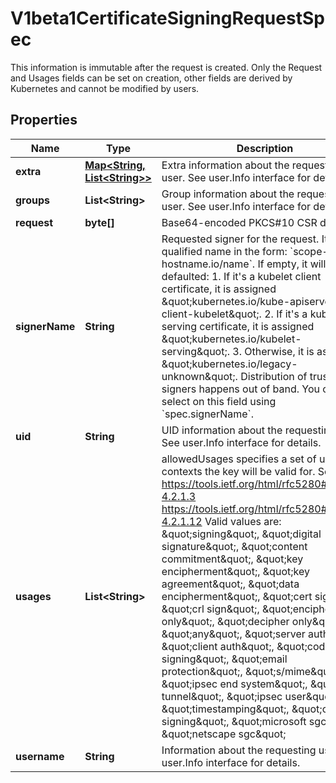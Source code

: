 

# V1beta1CertificateSigningRequestSpec

This information is immutable after the request is created. Only the Request and Usages fields can be set on creation, other fields are derived by Kubernetes and cannot be modified by users.
## Properties

Name | Type | Description | Notes
------------ | ------------- | ------------- | -------------
**extra** | [**Map&lt;String, List&lt;String&gt;&gt;**](List.md) | Extra information about the requesting user. See user.Info interface for details. |  [optional]
**groups** | **List&lt;String&gt;** | Group information about the requesting user. See user.Info interface for details. |  [optional]
**request** | **byte[]** | Base64-encoded PKCS#10 CSR data | 
**signerName** | **String** | Requested signer for the request. It is a qualified name in the form: &#x60;scope-hostname.io/name&#x60;. If empty, it will be defaulted:  1. If it&#39;s a kubelet client certificate, it is assigned     \&quot;kubernetes.io/kube-apiserver-client-kubelet\&quot;.  2. If it&#39;s a kubelet serving certificate, it is assigned     \&quot;kubernetes.io/kubelet-serving\&quot;.  3. Otherwise, it is assigned \&quot;kubernetes.io/legacy-unknown\&quot;. Distribution of trust for signers happens out of band. You can select on this field using &#x60;spec.signerName&#x60;. |  [optional]
**uid** | **String** | UID information about the requesting user. See user.Info interface for details. |  [optional]
**usages** | **List&lt;String&gt;** | allowedUsages specifies a set of usage contexts the key will be valid for. See: https://tools.ietf.org/html/rfc5280#section-4.2.1.3      https://tools.ietf.org/html/rfc5280#section-4.2.1.12 Valid values are:  \&quot;signing\&quot;,  \&quot;digital signature\&quot;,  \&quot;content commitment\&quot;,  \&quot;key encipherment\&quot;,  \&quot;key agreement\&quot;,  \&quot;data encipherment\&quot;,  \&quot;cert sign\&quot;,  \&quot;crl sign\&quot;,  \&quot;encipher only\&quot;,  \&quot;decipher only\&quot;,  \&quot;any\&quot;,  \&quot;server auth\&quot;,  \&quot;client auth\&quot;,  \&quot;code signing\&quot;,  \&quot;email protection\&quot;,  \&quot;s/mime\&quot;,  \&quot;ipsec end system\&quot;,  \&quot;ipsec tunnel\&quot;,  \&quot;ipsec user\&quot;,  \&quot;timestamping\&quot;,  \&quot;ocsp signing\&quot;,  \&quot;microsoft sgc\&quot;,  \&quot;netscape sgc\&quot; |  [optional]
**username** | **String** | Information about the requesting user. See user.Info interface for details. |  [optional]



